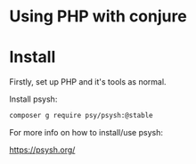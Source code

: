 # Using PHP with conjure

# Install
Firstly, set up PHP and it's tools as normal.

Install psysh:
```bash
composer g require psy/psysh:@stable
```

For more info on how to install/use psysh:

https://psysh.org/

